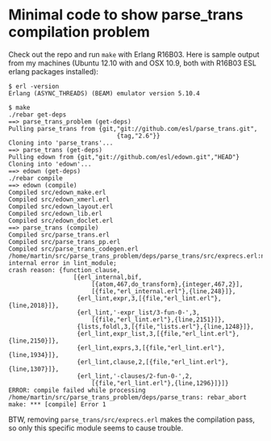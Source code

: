 # Minimal code to show parse_trans compilation problem

Check out the repo and run `make` with Erlang R16B03. Here is sample output from my machines
(Ubuntu 12.10 with and OSX 10.9, both with R16B03 ESL erlang packages installed):

    $ erl -version
    Erlang (ASYNC_THREADS) (BEAM) emulator version 5.10.4

    $ make
    ./rebar get-deps
    ==> parse_trans_problem (get-deps)
    Pulling parse_trans from {git,"git://github.com/esl/parse_trans.git",
                                  {tag,"2.6"}}
    Cloning into 'parse_trans'...
    ==> parse_trans (get-deps)
    Pulling edown from {git,"git://github.com/esl/edown.git","HEAD"}
    Cloning into 'edown'...
    ==> edown (get-deps)
    ./rebar compile
    ==> edown (compile)
    Compiled src/edown_make.erl
    Compiled src/edown_xmerl.erl
    Compiled src/edown_layout.erl
    Compiled src/edown_lib.erl
    Compiled src/edown_doclet.erl
    ==> parse_trans (compile)
    Compiled src/parse_trans.erl
    Compiled src/parse_trans_pp.erl
    Compiled src/parse_trans_codegen.erl
    /home/martin/src/parse_trans_problem/deps/parse_trans/src/exprecs.erl:none: internal error in lint_module;
    crash reason: {function_clause,
                      [{erl_internal,bif,
                           [{atom,467,do_transform},{integer,467,2}],
                           [{file,"erl_internal.erl"},{line,248}]},
                       {erl_lint,expr,3,[{file,"erl_lint.erl"},{line,2018}]},
                       {erl_lint,'-expr_list/3-fun-0-',3,
                           [{file,"erl_lint.erl"},{line,2151}]},
                       {lists,foldl,3,[{file,"lists.erl"},{line,1248}]},
                       {erl_lint,expr_list,3,[{file,"erl_lint.erl"},{line,2150}]},
                       {erl_lint,exprs,3,[{file,"erl_lint.erl"},{line,1934}]},
                       {erl_lint,clause,2,[{file,"erl_lint.erl"},{line,1307}]},
                       {erl_lint,'-clauses/2-fun-0-',2,
                           [{file,"erl_lint.erl"},{line,1296}]}]}
    ERROR: compile failed while processing /home/martin/src/parse_trans_problem/deps/parse_trans: rebar_abort
    make: *** [compile] Error 1

BTW, removing `parse_trans/src/exprecs.erl` makes the compilation pass, so only
this specific module seems to cause trouble.
